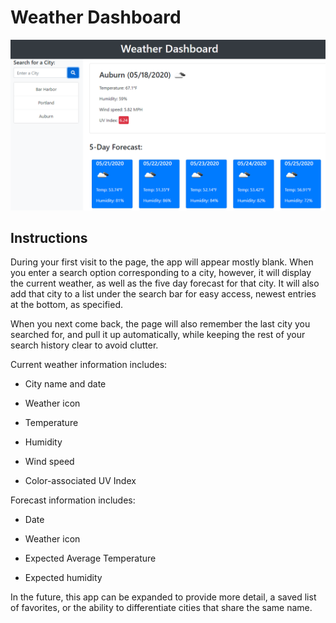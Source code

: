 # Weather Dashboard

![weather dashboard demo](./assets/shot1.png)

## Instructions

During your first visit to the page, the app will appear mostly blank. When you enter a search option corresponding to a city, however, it will display the current weather, as well as the five day forecast for that city. It will also add that city to a list under the search bar for easy access, newest entries at the bottom, as specified. 

When you next come back, the page will also remember the last city you searched for, and pull it up automatically, while keeping the rest of your search history clear to avoid clutter.

Current weather information includes:

* City name and date

* Weather icon

* Temperature

* Humidity

* Wind speed

* Color-associated UV Index

Forecast information includes:

* Date

* Weather icon

* Expected Average Temperature

* Expected humidity

In the future, this app can be expanded to provide more detail, a saved list of favorites, or the ability to differentiate cities that share the same name.